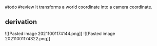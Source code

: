 #todo #review 
It transforms a world coordinate into a camera coordinate.

## derivation

 ![[Pasted image 20211001174144.png]]
 ![[Pasted image 20211001174322.png]]
